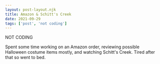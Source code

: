 ```yaml
---
layout: post-layout.njk
title: Amazon & Schitt's Creek
date: 2021-09-29
tags: ['post', 'not coding']
---
```

<!-- Excerpt Start -->
NOT CODING
<!-- Excerpt End -->

Spent some time working on an Amazon order, reviewing possible Halloween costume items mostly, and watching Schitt's Creek. Tired after that so went to bed.
